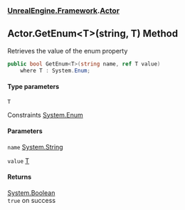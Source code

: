 ### [UnrealEngine.Framework](./UnrealEngine-Framework.md 'UnrealEngine.Framework').[Actor](./Actor.md 'UnrealEngine.Framework.Actor')
## Actor.GetEnum&lt;T&gt;(string, T) Method
Retrieves the value of the enum property  
```csharp
public bool GetEnum<T>(string name, ref T value)
    where T : System.Enum;
```
#### Type parameters
<a name='UnrealEngine-Framework-Actor-GetEnum-T-(string_T)-T'></a>
`T`  

Constraints [System.Enum](https://docs.microsoft.com/en-us/dotnet/api/System.Enum 'System.Enum')  
  
#### Parameters
<a name='UnrealEngine-Framework-Actor-GetEnum-T-(string_T)-name'></a>
`name` [System.String](https://docs.microsoft.com/en-us/dotnet/api/System.String 'System.String')  
  
<a name='UnrealEngine-Framework-Actor-GetEnum-T-(string_T)-value'></a>
`value` [T](#UnrealEngine-Framework-Actor-GetEnum-T-(string_T)-T 'UnrealEngine.Framework.Actor.GetEnum&lt;T&gt;(string, T).T')  
  
#### Returns
[System.Boolean](https://docs.microsoft.com/en-us/dotnet/api/System.Boolean 'System.Boolean')  
`true` on success  
